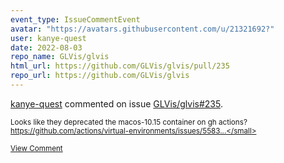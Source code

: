 ```yaml
---
event_type: IssueCommentEvent
avatar: "https://avatars.githubusercontent.com/u/21321692?"
user: kanye-quest
date: 2022-08-03
repo_name: GLVis/glvis
html_url: https://github.com/GLVis/glvis/pull/235
repo_url: https://github.com/GLVis/glvis
---
```


<a href='https://github.com/kanye-quest' target='_blank'>kanye-quest</a> commented on issue <a href='https://github.com/GLVis/glvis/pull/235' target='_blank'>GLVis/glvis#235</a>.

<small>Looks like they deprecated the macos-10.15 container on gh actions? https://github.com/actions/virtual-environments/issues/5583...</small>

<a href='https://github.com/GLVis/glvis/pull/235' target='_blank'>View Comment</a>
